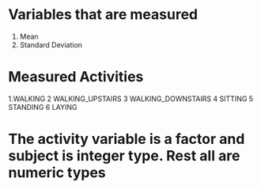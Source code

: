 # Variables that are measured
1. Mean
2. Standard Deviation

# Measured Activities
1.WALKING 
2 WALKING_UPSTAIRS 
3 WALKING_DOWNSTAIRS 
4 SITTING 
5 STANDING 
6 LAYING

# The activity variable is a factor and subject is integer type. Rest all are numeric types
